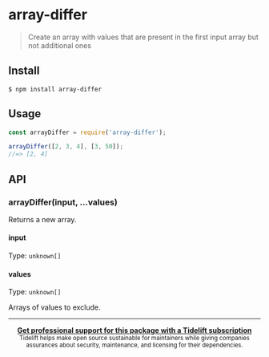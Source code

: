 # array-differ

> Create an array with values that are present in the first input array but not additional ones


## Install

```
$ npm install array-differ
```


## Usage

```js
const arrayDiffer = require('array-differ');

arrayDiffer([2, 3, 4], [3, 50]);
//=> [2, 4]
```

## API

### arrayDiffer(input, ...values)

Returns a new array.

#### input

Type: `unknown[]`

#### values

Type: `unknown[]`

Arrays of values to exclude.


---

<div align="center">
	<b>
		<a href="https://tidelift.com/subscription/pkg/npm-array-differ?utm_source=npm-array-differ&utm_medium=referral&utm_campaign=readme">Get professional support for this package with a Tidelift subscription</a>
	</b>
	<br>
	<sub>
		Tidelift helps make open source sustainable for maintainers while giving companies<br>assurances about security, maintenance, and licensing for their dependencies.
	</sub>
</div>
